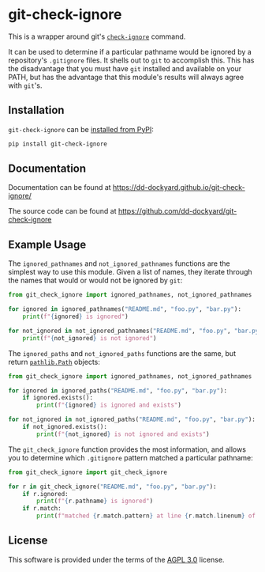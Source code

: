 # git-check-ignore

This is a wrapper around git's [`check-ignore`](https://git-scm.com/docs/git-check-ignore)
command.

It can be used to determine if a particular pathname would be ignored by a repository's
`.gitignore` files. It shells out to `git` to accomplish this. This has the
disadvantage that you must have `git` installed and available on your PATH, but has the
advantage that this module's results will always agree with `git`'s.

## Installation

`git-check-ignore` can be [installed from PyPI](https://pypi.org/project/git-check-ignore/):

```sh
pip install git-check-ignore
```

## Documentation

Documentation can be found at <https://dd-dockyard.github.io/git-check-ignore/>

The source code can be found at <https://github.com/dd-dockyard/git-check-ignore>

## Example Usage

The `ignored_pathnames` and `not_ignored_pathnames` functions are the simplest way to use this module.
Given a list of names, they iterate through the names that would or would not be ignored by `git`:

```python
from git_check_ignore import ignored_pathnames, not_ignored_pathnames

for ignored in ignored_pathnames("README.md", "foo.py", "bar.py"):
    print(f"{ignored} is ignored")

for not_ignored in not_ignored_pathnames("README.md", "foo.py", "bar.py"):
    print(f"{not_ignored} is not ignored")
```

The `ignored_paths` and `not_ignored_paths` functions are the same, but return [`pathlib.Path`](https://docs.python.org/3/library/pathlib.html) objects:

```python
from git_check_ignore import ignored_pathnames, not_ignored_pathnames

for ignored in ignored_paths("README.md", "foo.py", "bar.py"):
    if ignored.exists():
        print(f"{ignored} is ignored and exists")

for not_ignored in not_ignored_paths("README.md", "foo.py", "bar.py"):
    if not_ignored.exists():
        print(f"{not_ignored} is not ignored and exists")
```

The `git_check_ignore` function provides the most information, and allows you to determine which `.gitignore` pattern matched a particular pathname:

```python
from git_check_ignore import git_check_ignore

for r in git_check_ignore("README.md", "foo.py", "bar.py"):
    if r.ignored:
        print(f"{r.pathname} is ignored")
    if r.match:
        print(f"matched {r.match.pattern} at line {r.match.linenum} of {r.match.source}")
```

## License

This software is provided under the terms of the [AGPL 3.0](https://www.gnu.org/licenses/agpl-3.0.txt) license.
